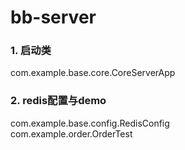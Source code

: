 bb-server
======================================  

### 1. 启动类  
com.example.base.core.CoreServerApp  

### 2. redis配置与demo  
com.example.base.config.RedisConfig  
com.example.order.OrderTest
